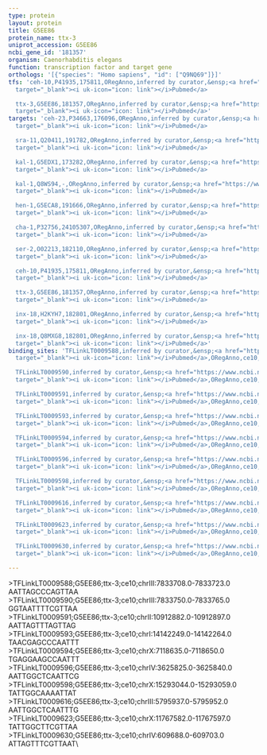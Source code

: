 ```yaml
---
type: protein
layout: protein
title: G5EE86
protein_name: ttx-3
uniprot_accession: G5EE86
ncbi_gene_id: '181357'
organism: Caenorhabditis elegans
function: transcription factor and target gene
orthologs: '[{"species": "Homo sapiens", "id": ["Q9NQ69"]}]'
tfs: 'ceh-10,P41935,175811,ORegAnno,inferred by curator,&ensp;<a href="https://www.ncbi.nlm.nih.gov/pubmed/?term=15177025%5Buid%5D+OR+26578589%5Buid%5D"
  target="_blank"><i uk-icon="icon: link"></i>Pubmed</a>

  ttx-3,G5EE86,181357,ORegAnno,inferred by curator,&ensp;<a href="https://www.ncbi.nlm.nih.gov/pubmed/?term=15177025%5Buid%5D+OR+26578589%5Buid%5D"
  target="_blank"><i uk-icon="icon: link"></i>Pubmed</a>'
targets: 'ceh-23,P34663,176096,ORegAnno,inferred by curator,&ensp;<a href="https://www.ncbi.nlm.nih.gov/pubmed/?term=15177025%5Buid%5D+OR+26578589%5Buid%5D"
  target="_blank"><i uk-icon="icon: link"></i>Pubmed</a>

  sra-11,Q20411,191782,ORegAnno,inferred by curator,&ensp;<a href="https://www.ncbi.nlm.nih.gov/pubmed/?term=15177025%5Buid%5D+OR+26578589%5Buid%5D"
  target="_blank"><i uk-icon="icon: link"></i>Pubmed</a>

  kal-1,G5EDX1,173282,ORegAnno,inferred by curator,&ensp;<a href="https://www.ncbi.nlm.nih.gov/pubmed/?term=15177025%5Buid%5D+OR+26578589%5Buid%5D"
  target="_blank"><i uk-icon="icon: link"></i>Pubmed</a>

  kal-1,Q8WS94,-,ORegAnno,inferred by curator,&ensp;<a href="https://www.ncbi.nlm.nih.gov/pubmed/?term=15177025%5Buid%5D+OR+26578589%5Buid%5D"
  target="_blank"><i uk-icon="icon: link"></i>Pubmed</a>

  hen-1,G5ECA8,191666,ORegAnno,inferred by curator,&ensp;<a href="https://www.ncbi.nlm.nih.gov/pubmed/?term=15177025%5Buid%5D+OR+26578589%5Buid%5D"
  target="_blank"><i uk-icon="icon: link"></i>Pubmed</a>

  cha-1,P32756,24105307,ORegAnno,inferred by curator,&ensp;<a href="https://www.ncbi.nlm.nih.gov/pubmed/?term=15177025%5Buid%5D+OR+26578589%5Buid%5D"
  target="_blank"><i uk-icon="icon: link"></i>Pubmed</a>

  ser-2,O02213,182110,ORegAnno,inferred by curator,&ensp;<a href="https://www.ncbi.nlm.nih.gov/pubmed/?term=15177025%5Buid%5D+OR+26578589%5Buid%5D"
  target="_blank"><i uk-icon="icon: link"></i>Pubmed</a>

  ceh-10,P41935,175811,ORegAnno,inferred by curator,&ensp;<a href="https://www.ncbi.nlm.nih.gov/pubmed/?term=15177025%5Buid%5D+OR+26578589%5Buid%5D"
  target="_blank"><i uk-icon="icon: link"></i>Pubmed</a>

  ttx-3,G5EE86,181357,ORegAnno,inferred by curator,&ensp;<a href="https://www.ncbi.nlm.nih.gov/pubmed/?term=15177025%5Buid%5D+OR+26578589%5Buid%5D"
  target="_blank"><i uk-icon="icon: link"></i>Pubmed</a>

  inx-18,H2KYH7,182801,ORegAnno,inferred by curator,&ensp;<a href="https://www.ncbi.nlm.nih.gov/pubmed/?term=15177025%5Buid%5D+OR+26578589%5Buid%5D"
  target="_blank"><i uk-icon="icon: link"></i>Pubmed</a>

  inx-18,Q8MXG8,182801,ORegAnno,inferred by curator,&ensp;<a href="https://www.ncbi.nlm.nih.gov/pubmed/?term=15177025%5Buid%5D+OR+26578589%5Buid%5D"
  target="_blank"><i uk-icon="icon: link"></i>Pubmed</a>'
binding_sites: 'TFLinkLT0009588,inferred by curator,&ensp;<a href="https://www.ncbi.nlm.nih.gov/pubmed/?term=15177025%5Buid%5D"
  target="_blank"><i uk-icon="icon: link"></i>Pubmed</a>,ORegAnno,ce10,chrIII,7833708,7833723,+

  TFLinkLT0009590,inferred by curator,&ensp;<a href="https://www.ncbi.nlm.nih.gov/pubmed/?term=15177025%5Buid%5D"
  target="_blank"><i uk-icon="icon: link"></i>Pubmed</a>,ORegAnno,ce10,chrIII,7833750,7833765,+

  TFLinkLT0009591,inferred by curator,&ensp;<a href="https://www.ncbi.nlm.nih.gov/pubmed/?term=15177025%5Buid%5D"
  target="_blank"><i uk-icon="icon: link"></i>Pubmed</a>,ORegAnno,ce10,chrII,10912882,10912897,+

  TFLinkLT0009593,inferred by curator,&ensp;<a href="https://www.ncbi.nlm.nih.gov/pubmed/?term=15177025%5Buid%5D"
  target="_blank"><i uk-icon="icon: link"></i>Pubmed</a>,ORegAnno,ce10,chrI,14142249,14142264,-

  TFLinkLT0009594,inferred by curator,&ensp;<a href="https://www.ncbi.nlm.nih.gov/pubmed/?term=15177025%5Buid%5D"
  target="_blank"><i uk-icon="icon: link"></i>Pubmed</a>,ORegAnno,ce10,chrX,7118635,7118650,-

  TFLinkLT0009596,inferred by curator,&ensp;<a href="https://www.ncbi.nlm.nih.gov/pubmed/?term=15177025%5Buid%5D"
  target="_blank"><i uk-icon="icon: link"></i>Pubmed</a>,ORegAnno,ce10,chrIV,3625825,3625840,+

  TFLinkLT0009598,inferred by curator,&ensp;<a href="https://www.ncbi.nlm.nih.gov/pubmed/?term=15177025%5Buid%5D"
  target="_blank"><i uk-icon="icon: link"></i>Pubmed</a>,ORegAnno,ce10,chrX,15293044,15293059,+

  TFLinkLT0009616,inferred by curator,&ensp;<a href="https://www.ncbi.nlm.nih.gov/pubmed/?term=15177025%5Buid%5D"
  target="_blank"><i uk-icon="icon: link"></i>Pubmed</a>,ORegAnno,ce10,chrIII,5795937,5795952,+

  TFLinkLT0009623,inferred by curator,&ensp;<a href="https://www.ncbi.nlm.nih.gov/pubmed/?term=15177025%5Buid%5D"
  target="_blank"><i uk-icon="icon: link"></i>Pubmed</a>,ORegAnno,ce10,chrX,11767582,11767597,+

  TFLinkLT0009630,inferred by curator,&ensp;<a href="https://www.ncbi.nlm.nih.gov/pubmed/?term=15177025%5Buid%5D"
  target="_blank"><i uk-icon="icon: link"></i>Pubmed</a>,ORegAnno,ce10,chrIV,609688,609703,+'

---
```

\>TFLinkLT0009588;G5EE86;ttx-3;ce10;chrIII:7833708.0-7833723.0\AATTAGCCCAGTTAA\\>TFLinkLT0009590;G5EE86;ttx-3;ce10;chrIII:7833750.0-7833765.0\GGTAATTTTCGTTAA\\>TFLinkLT0009591;G5EE86;ttx-3;ce10;chrII:10912882.0-10912897.0\AATTAGTTTAGTTAG\\>TFLinkLT0009593;G5EE86;ttx-3;ce10;chrI:14142249.0-14142264.0\TAACGAGCCCAATTT\\>TFLinkLT0009594;G5EE86;ttx-3;ce10;chrX:7118635.0-7118650.0\TGAGGAAGCCAATTT\\>TFLinkLT0009596;G5EE86;ttx-3;ce10;chrIV:3625825.0-3625840.0\AATTGGCTCAATTCG\\>TFLinkLT0009598;G5EE86;ttx-3;ce10;chrX:15293044.0-15293059.0\TATTGGCAAAATTAT\\>TFLinkLT0009616;G5EE86;ttx-3;ce10;chrIII:5795937.0-5795952.0\AATTGGCTCAATTTG\\>TFLinkLT0009623;G5EE86;ttx-3;ce10;chrX:11767582.0-11767597.0\TATTGGCTTCGTTAA\\>TFLinkLT0009630;G5EE86;ttx-3;ce10;chrIV:609688.0-609703.0\ATTAGTTTCGTTAAT\